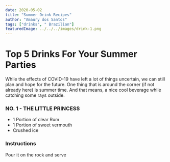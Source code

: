 ```yaml
---
date: 2020-05-02
title: "Summer Drink Recipes"
author: "Amaury dos Santos"
tags: ["drinks", " Brazilian"]
featuredImage: ../../../images/drink-1.png
---
```


# Top 5 Drinks For Your Summer Parties

While the effects of COVID-19 have left a lot of things uncertain, we can still plan and hope for the future. One thing that is around the corner (if not already here) is summer time. And that means, a nice cool beverage while catching some rays outside.
<br/>

### NO. 1 - THE LITTLE PRINCESS

- 1 Portion of clear Rum
- 1 Portion of sweet vermouth
- Crushed ice

### Instructions

Pour it on the rock and serve
